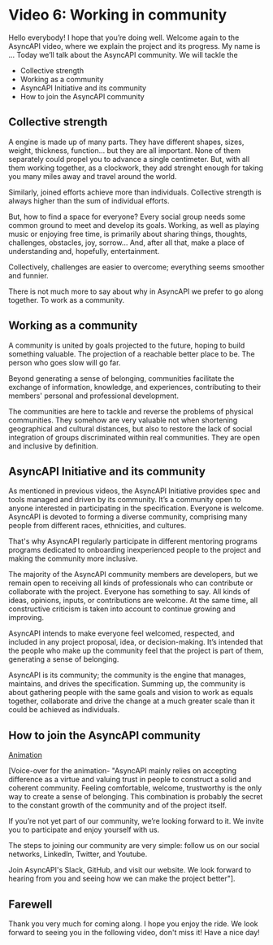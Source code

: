 # Video 6: Working in community

Hello everybody! I hope that you’re doing well. Welcome again to the AsyncAPI video, where we explain the project and its progress. My name is ... Today we’ll talk about the AsyncAPI community. We will tackle the 

- Collective strength
- Working as a community
- AsyncAPI Initiative and its community
- How to join the AsyncAPI community

## Collective strength

A engine is made up of many parts. They have different shapes, sizes, weight, thickness, function... but they are all important. None of them separately could propel you to advance a single centimeter. But, with all them working together, as a clockwork, they add strenght enough for taking you many miles away and travel around the world.

Similarly, joined efforts achieve more than individuals. Collective strength is always higher than the sum of individual efforts.

But, how to find a space for everyone? Every social group needs some common ground to meet and develop its goals. Working, as well as playing music or enjoying free time, is primarily about sharing things, thoughts, challenges, obstacles, joy, sorrow... And, after all that, make a place of understanding and, hopefully, entertainment. 

Collectively, challenges are easier to overcome; everything seems smoother and funnier.

There is not much more to say about why in AsyncAPI we prefer to go along together. To work as a community. 

## Working as a community

A community is united by goals projected to the future, hoping to build something valuable. The projection of a reachable better place to be. The person who goes slow will go far. 

Beyond generating a sense of belonging, communities facilitate the exchange of information, knowledge, and experiences, contributing to their members' personal and professional development. 

The communities are here to tackle and reverse the problems of physical communities. They somehow are very valuable not when shortening geographical and cultural distances, but also to restore the lack of social integration of groups discriminated within real communities. They are open and inclusive by definition.

## AsyncAPI Initiative and its community

As mentioned in previous videos, the AsyncAPI Initiative provides spec and tools managed and driven by its community. It’s a community open to anyone interested in participating in the specification. Everyone is welcome. AsyncAPI is devoted to forming a diverse community, comprising many people from different races, ethnicities, and cultures.

That's why AsyncAPI regularly participate in different mentoring programs programs dedicated to onboarding inexperienced people to the project and making the community more inclusive.

The majority of the AsyncAPI community members are developers, but we remain open to receiving all kinds of professionals who can contribute or collaborate with the project. Everyone has something to say. All kinds of ideas, opinions, inputs, or contributions are welcome. At the same time, all constructive criticism is taken into account to continue growing and improving.

AsyncAPI intends to make everyone feel welcomed, respected, and included in any project proposal, idea, or decision-making. It’s intended that the people who make up the community feel that the project is part of them, generating a sense of belonging.

AsyncAPI is its community; the community is the engine that manages, maintains, and drives the specification. Summing up, the community is about gathering people with the same goals and vision to work as equals together, collaborate and drive the change at a much greater scale than it could be achieved as individuals.

## How to join the AsyncAPI community

[Animation](https://drive.google.com/file/d/1z4AxAp8M561mBf4P-vJx2w2kUVjRGNj6/view?usp=sharing)

[Voice-over for the animation- "AsyncAPI mainly relies on accepting difference as a virtue and valuing trust in people to construct a solid and coherent community. Feeling comfortable, welcome, trustworthy is the only way to create a sense of belonging. This combination is probably the secret to the constant growth of the community and of the project itself.

If you’re not yet part of our community, we’re looking forward to it. We invite you to participate and enjoy yourself with us.

The steps to joining our community are very simple: follow us on our social networks, LinkedIn, Twitter, and Youtube.

Join AsyncAPI's Slack, GitHub, and visit our website. We look forward to hearing from you and seeing how we can make the project better"].

## Farewell

Thank you very much for coming along. I hope you enjoy the ride. 
We look forward to seeing you in the following video, don't miss it! Have a nice day!
